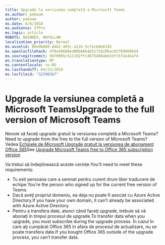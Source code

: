 ```yaml
---
title: Upgrade la versiunea completă a Microsoft Teams
ms.author: pebaum
author: pebaum
ms.date: 6/6/2018
ms.audience: ITPro
ms.topic: article
ROBOTS: NOINDEX, NOFOLLOW
localization_priority: Normal
ms.assetid: 86e9b860-d4b2-495c-a135-5c7ecb8e6192
ms.openlocfilehash: d70ed9689ed08b66b4b5171920bac02769009b44
ms.sourcegitcommit: 9d78905c512192ffc4675468abd2efc5f2e4baf4
ms.translationtype: MT
ms.contentlocale: ro-RO
ms.lasthandoff: 04/23/2019
ms.locfileid: "32390367"
---
```

# <a name="upgrade-to-the-full-version-of-microsoft-teams"></a><span data-ttu-id="cd349-102">Upgrade la versiunea completă a Microsoft Teams</span><span class="sxs-lookup"><span data-stu-id="cd349-102">Upgrade to the full version of Microsoft Teams</span></span>

<span data-ttu-id="cd349-103">Nevoie să faceţi upgrade gratuit la versiunea completă a Microsoft Teams?</span><span class="sxs-lookup"><span data-stu-id="cd349-103">Need to upgrade from the free to the full version of Microsoft Teams?</span></span> <span data-ttu-id="cd349-104">Vedea [Echipele de Microsoft Upgrade gratuit la versiunea de abonament Office 365](https://docs.microsoft.com/en-us/microsoftteams/upgrade-freemium)</span><span class="sxs-lookup"><span data-stu-id="cd349-104">See [Upgrade Microsoft Teams free to Office 365 subscription version](https://docs.microsoft.com/en-us/microsoftteams/upgrade-freemium)</span></span>

<span data-ttu-id="cd349-105">Va trebui să îndeplinească aceste cerințe:</span><span class="sxs-lookup"><span data-stu-id="cd349-105">You’ll need to meet these requirements:</span></span>
- <span data-ttu-id="cd349-106">Tu esti persoana care a semnat pentru curent drum liber traducere de echipe.</span><span class="sxs-lookup"><span data-stu-id="cd349-106">You’re the person who signed up for the current free version of Teams.</span></span>
- <span data-ttu-id="cd349-107">Dacă aveţi propriul domeniu, ea deja nu poate fi asociat cu Azure Active Directory.</span><span class="sxs-lookup"><span data-stu-id="cd349-107">If you have your own domain, it can’t already be associated with Azure Active Directory.</span></span>
- <span data-ttu-id="cd349-108">Pentru a transfera date, atunci când faceţi upgrade, trebuie să vă abonaţi în timpul procesul de upgrade.</span><span class="sxs-lookup"><span data-stu-id="cd349-108">To transfer data when you upgrade, you must subscribe during the upgrade process.</span></span> <span data-ttu-id="cd349-109">În cazul în care aţi cumpărat Office 365 în afara de procesul de actualizare, nu se poate transfera date.</span><span class="sxs-lookup"><span data-stu-id="cd349-109">If you bought Office 365 outside of the upgrade process, you can’t transfer data.</span></span>


